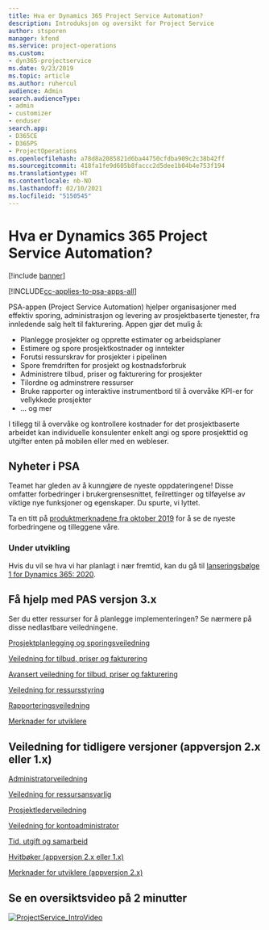 ```yaml
---
title: Hva er Dynamics 365 Project Service Automation?
description: Introduksjon og oversikt for Project Service
author: stsporen
manager: kfend
ms.service: project-operations
ms.custom:
- dyn365-projectservice
ms.date: 9/23/2019
ms.topic: article
ms.author: ruhercul
audience: Admin
search.audienceType:
- admin
- customizer
- enduser
search.app:
- D365CE
- D365PS
- ProjectOperations
ms.openlocfilehash: a78d8a2085821d6ba44750cfdba909c2c38b42ff
ms.sourcegitcommit: 418fa1fe9d605b8faccc2d5dee1b04b4e753f194
ms.translationtype: HT
ms.contentlocale: nb-NO
ms.lasthandoff: 02/10/2021
ms.locfileid: "5150545"
---
```

# <a name="what-is-dynamics-365-project-service-automation"></a>Hva er Dynamics 365 Project Service Automation?

[!include [banner](../includes/psa-now-project-operations.md)]

[!INCLUDE[cc-applies-to-psa-apps-all](../includes/cc-applies-to-psa-apps-all.md)]

PSA-appen (Project Service Automation) hjelper organisasjoner med effektiv sporing, administrasjon og levering av prosjektbaserte tjenester, fra innledende salg helt til fakturering. Appen gjør det mulig å:

- Planlegge prosjekter og opprette estimater og arbeidsplaner
- Estimere og spore prosjektkostnader og inntekter
- Forutsi ressurskrav for prosjekter i pipelinen
- Spore fremdriften for prosjekt og kostnadsforbruk
- Administrere tilbud, priser og fakturering for prosjekter
- Tilordne og adminstrere ressurser
- Bruke rapporter og interaktive instrumentbord til å overvåke KPI-er for vellykkede prosjekter
- ... og mer

I tillegg til å overvåke og kontrollere kostnader for det prosjektbaserte arbeidet kan individuelle konsulenter enkelt angi og spore prosjekttid og utgifter enten på mobilen eller med en webleser.

## <a name="whats-new-in-psa"></a>Nyheter i PSA
Teamet har gleden av å kunngjøre de nyeste oppdateringene! Disse omfatter forbedringer i brukergrensesnittet, feilrettinger og tilføyelse av viktige nye funksjoner og egenskaper. Du spurte, vi lyttet.

Ta en titt på [produktmerknadene fra oktober 2019](https://docs.microsoft.com/dynamics365-release-plan/2019wave2/index) for å se de nyeste forbedringene og tilleggene våre.

### <a name="in-development"></a>Under utvikling
Hvis du vil se hva vi har planlagt i nær fremtid, kan du gå til [lanseringsbølge 1 for Dynamics 365: 2020](https://docs.microsoft.com/dynamics365-release-plan/2020wave1/index).

## <a name="get-help-with-psa-version-3x"></a>Få hjelp med PAS versjon 3.x
Ser du etter ressurser for å planlegge implementeringen? Se nærmere på disse nedlastbare veiledningene.

 [Prosjektplanlegging og sporingsveiledning](../psa/implementation-guides/project-planning-tracking.md)

 [Veiledning for tilbud, priser og fakturering](../psa/implementation-guides/begin-quoting-pricing-billing.md)

 [Avansert veiledning for tilbud, priser og fakturering](../psa/implementation-guides/adv-quoting-pricing-billing.md)

 [Veiledning for ressursstyring](../psa/implementation-guides/resource-management-guide.md)

 [Rapporteringsveiledning](../psa/implementation-guides/reporting-guide.md)

 [Merknader for utviklere](../psa/developer-guides/overview-dev-notes-v3.x.md)

## <a name="guidance-for-earlier-versions-app-version-2x-or-1x"></a>Veiledning for tidligere versjoner (appversjon 2.x eller 1.x)
 [Administratorveiledning](../psa/admin-guide.md)

 [Veiledning for ressursansvarlig](../psa/resource-manager-guide.md)

 [Prosjektlederveiledning](../psa/project-manager-guide.md)

 [Veiledning for kontoadministrator](../psa/account-manager-guide.md)

 [Tid, utgift og samarbeid](../psa/time-expense-collaboration-guide.md)

 [Hvitbøker (appversjon 2.x eller 1.x)](../psa/white-papers.md)

 [Merknader for utviklere (appversjon 2.x)](../psa/developer-guides/add-custom-qoi-forms-v2.x.md)

 ## <a name="watch-a-2-minute-overview-video"></a>Se en oversiktsvideo på 2 minutter
 <a name="heroArea"></a> [![ProjectService_IntroVideo](../psa/media/project-service-intro-video.png "ProjectService_IntroVideo")](https://go.microsoft.com/fwlink/p/?LinkId=799457)


